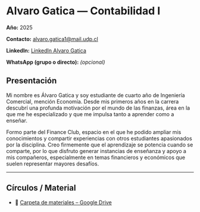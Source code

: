 # Alvaro Gatica — Contabilidad I


**Año:** 2025

**Contacto:** [alvaro.gatica1@mail.udp.cl](mailto:alvaro.gatica1@mail.udp.cl?subject=Consulta%20Tutor%C3%ADas%20ContabilidadI%20I)

**LinkedIn:** [LinkedIn Alvaro Gatica](https://www.linkedin.com/in/alvarogatica/)

**WhatsApp (grupo o directo):** _(opcional)_

## Presentación
Mi nombre es Álvaro Gatica y soy estudiante de cuarto año de Ingeniería Comercial, mención Economía.
Desde mis primeros años en la carrera descubrí una profunda motivación por el mundo de las finanzas, área en la que me he especializado y que me impulsa tanto a aprender como a enseñar.

Formo parte del Finance Club, espacio en el que he podido ampliar mis conocimientos y compartir experiencias con otros estudiantes apasionados por la disciplina.
Creo firmemente que el aprendizaje se potencia cuando se comparte, por lo que disfruto generar instancias de enseñanza y apoyo a mis compañeros,
especialmente en temas financieros y económicos que suelen representar mayores desafíos.

---

## Círculos / Material
- 📁 [Carpeta de materiales – Google Drive](https://drive.google.com/drive/folders/19AEBzXqmSNbXUhttQ5zdmJTQxjgUD5GY?usp=sharing)
